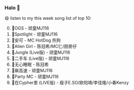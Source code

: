 

### Halo 👋

😄 listen to my this week song list of top 10:

0. 🌈OGS - 顽童MJ116
1. 🌈Spotlight - 顽童MJ116
2. 🌈安可 - MC HotDog 热狗
3. 🌈Alien Girl - 陈冠希/MC仁/厨房仔
4. 🌈Jungle (Live版) - 顽童MJ116
5. 🌈二手车 (Live版) - 顽童MJ116
6. 🌈无心睡眠 - 陈冠希
7. 🌈飙高速 - 顽童MJ116
8. 🌈Party MC - 顽童MJ116
9. 🌈在Cypher里  (LIVE版) - 瘦子E.SO/欧阳靖/李佳隆/小春Kenzy

